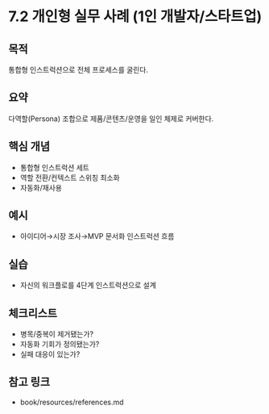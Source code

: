 # 7.2 개인형 실무 사례 (1인 개발자/스타트업)

## 목적
통합형 인스트럭션으로 전체 프로세스를 굴린다.

## 요약
다역할(Persona) 조합으로 제품/콘텐츠/운영을 일인 체제로 커버한다.

## 핵심 개념
- 통합형 인스트럭션 세트
- 역할 전환/컨텍스트 스위칭 최소화
- 자동화/재사용

## 예시
- 아이디어→시장 조사→MVP 문서화 인스트럭션 흐름

## 실습
- 자신의 워크플로를 4단계 인스트럭션으로 설계

## 체크리스트
- 병목/중복이 제거됐는가?
- 자동화 기회가 정의됐는가?
- 실패 대응이 있는가?

## 참고 링크
- book/resources/references.md
